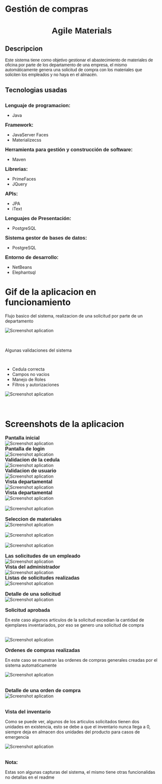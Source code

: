 # Gestión de compras
<h1 style="font-family: Arial; text-align: center">Agile Materials</h1>
<h2>Descripcion</h2>  
     
 <p style="font-family: Arial;">
Este sistema tiene como objetivo gestionar el abastecimiento de materiales de oficina por parte de los departamento de una empresa, el mismo automáticamente genera una solicitud de compra con los materiales que soliciten los empleados y no haya en el almacén.
</p>
<p>

<h2>Tecnologias usadas<h2>
  <h3 style="display: inline; font-family: Arial">Lenguaje de programacion:</h3><p style="display:inline;"> 
  <p>
  <ul> 
    <li>Java</li>
  </ul>
  </p>
 </p>
 
 <h3 style="display: inline; font-family: Arial">Framework:</h3>
  
  <p style="display: inline;"> 
    <ul>
      <li>JavaServer Faces</li>
      <li>Materializecss</li>
    </ul>
  </p>
  
  <h3 style="display: inline; font-family: Arial">Herramienta para gestión y construcción de software:</h3>
  
  <p style="display: inline;"> 
    <ul>
      <li>Maven</li>
    </ul>
  </p>
  
 
  <h3 style="display: inline; font-family: Arial">Librerias:</h3>
  
  <p style="display: inline;"> 
    <ul>
       <li>PrimeFaces</li>
       <li>JQuery</li>
    </ul>
  </p>
  
  <h3 style="display: inline; font-family: Arial">APIs:</h3>
  
  <p style="display: inline;"> 
    <ul>
      <li>JPA</li>
      <li>iText</li>
    </ul>
  </p>
  
 <h3 style="display: inline; font-family: Arial">Lenguajes de Presentación:</h3>
  
  <p style="display: inline;"> 
    <ul>
      <li>PostgreSQL</li>
    </ul>
  </p>
  
  <h3 style="display: inline; font-family: Arial">Sistema gestor de bases de datos:</h3>
  
  <p style="display: inline;"> 
    <ul>
      <li>PostgreSQL</li>
    </ul>
  </p>
  
   
  <h3 style="display: inline; font-family: Arial">Entorno de desarrollo:</h3>
  <p style="display: inline;">  
    <ul>
       <li>NetBeans</li>
       <li>Elephantsql</li>
    </ul>
  </p>    

<h1>Gif de la aplicacion en funcionamiento</h1>
<p>Flujo basico del sistema, realizacion de una solicitud por parte de un departamento</p>
<img style="display: block; margin: 0 auto;" src="screen/app.gif" alt="Screenshot aplication"/>
<br/>
<br/>

<p>Algunas validaciones del sistema</p>
<br/>
<p style="display: inline;"> 
    <ul>
      <li>Cedula correcta</li>
      <li>Campos no vacios</li>
      <li>Manejo de Roles</li>
      <li>Filtros y autorizaciones</li>
    </ul>
  </p>
  
<img style="display: block; margin: 0 auto;" src="screen/validaciones.gif" alt="Screenshot aplication"/>
<br/>
<br/>




<h1>Screenshots de la aplicacion</h1>

<h3 style="display: inline; font-family: Arial">Pantalla inicial</h3>
<br/>
<img style="display: block; margin: 0 auto;" src="screen/img_01.png" alt="Screenshot aplication"/>

<h3 style="display: inline; font-family: Arial">Pantalla de login</h3>
<br/>
<img style="display: block; margin: 0 auto;" src="screen/img_02.png" alt="Screenshot aplication"/>

<h3 style="display: inline; font-family: Arial">Validacion de la cedula </h3>
<br/>
<img style="display: block; margin: 0 auto;" src="screen/img_03.png" alt="Screenshot aplication"/>

<h3 style="display: inline; font-family: Arial">Validacion de usuario</h3>
<br/>
<img style="display: block; margin: 0 auto;" src="screen/img_04.png" alt="Screenshot aplication"/>

<h3 style="display: inline; font-family: Arial">Vista departamental</h3>
<br/>
<img style="display: block; margin: 0 auto;" src="screen/img_05.png" alt="Screenshot aplication"/>

<h3 style="display: inline; font-family: Arial">Vista departamental</h3>
<br/>
<img style="display: block; margin: 0 auto;" src="screen/img_06.png" alt="Screenshot aplication"/>
<br/>
<img style="display: block; margin: 0 auto;" src="screen/img_07.png" alt="Screenshot aplication"/>
<br/>

<h3 style="display: inline; font-family: Arial">Seleccion de materiales</h3>
<br/>
<img style="display: block; margin: 0 auto;" src="screen/img_08.png" alt="Screenshot aplication"/>
<br/>
<img style="display: block; margin: 0 auto;" src="screen/img_09.png" alt="Screenshot aplication"/>
<br/>
<img style="display: block; margin: 0 auto;" src="screen/img_10.png" alt="Screenshot aplication"/>
<br/>

<h3 style="display: inline; font-family: Arial">Las solicitudes de un empleado</h3>
<br/>
<img style="display: block; margin: 0 auto;" src="screen/img_11.png" alt="Screenshot aplication"/>

<h3 style="display: inline; font-family: Arial">Vista del administrador</h3>
<br/>
<img style="display: block; margin: 0 auto;" src="screen/img_12.png" alt="Screenshot aplication"/>

<h3 style="display: inline; font-family: Arial">Listas de solicitudes realizadas</h3>
<br/>
<img style="display: block; margin: 0 auto;" src="screen/img_13.png" alt="Screenshot aplication"/>
<br/>
<h3 style="display: inline; font-family: Arial">Detalle de una solicitud</h3>
<br/>
<img style="display: block; margin: 0 auto;" src="screen/img_14.png" alt="Screenshot aplication"/>
<br/>

<h3 style="display: inline; font-family: Arial">Solicitud aprobada</h3>
<p>En este caso algunos articulos de la solicitud excedian la cantidad de ejemplares inventariados, por eso se genero una solicitud de compra</p>
<br/>
<img style="display: block; margin: 0 auto;" src="screen/img_15.png" alt="Screenshot aplication"/>

<br/>
<h3 style="display: inline; font-family: Arial">Ordenes de compras realizadas</h3>
<br/>
<p>En este caso se muestran las ordenes de compras generales creadas por el sistema automaticamente</p>
<img style="display: block; margin: 0 auto;" src="screen/img_16.png" alt="Screenshot aplication"/>
<br/>

<br/>
<h3 style="display: inline; font-family: Arial">Detalle de una orden de compra</h3>
<br/>
<img style="display: block; margin: 0 auto;" src="screen/img_17.png" alt="Screenshot aplication"/>
<br/>


<br/>
<h3 style="display: inline; font-family: Arial">Vista del inventario</h3>
<br/>
<p>Como se puede ver, algunos de los articulos solicitados tienen dos unidades en existencia, esto se debe a que el inventario nunca llega a 0, siempre deja en almacen dos unidades del producto para casos de emergencia</p>
<img style="display: block; margin: 0 auto;" src="screen/img_18.png" alt="Screenshot aplication"/>
<br/>
<br/>

<h3 style="display: inline; font-family: Arial">Nota:</h3>
<p>Estas son algunas capturas del sistema, el mismo tiene otras funcionalidas no detallas en el readme</p>




